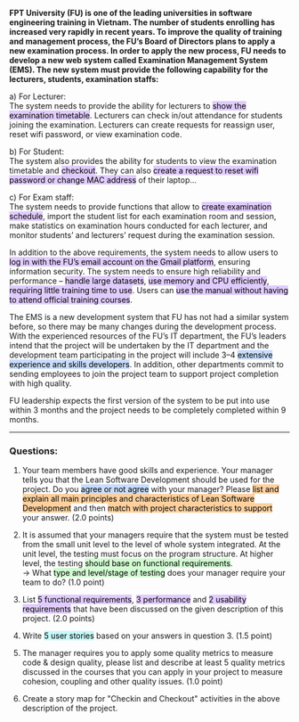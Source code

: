 **FPT University (FU) is one of the leading universities in software engineering training in Vietnam. The number of students enrolling has increased very rapidly in recent years. To improve the quality of training and management process, the FU’s Board of Directors plans to apply a new examination process. In order to apply the new process, FU needs to develop a new web system called Examination Management System (EMS). The new system must provide the following capability for the lecturers, students, examination staffs:**

a) For Lecturer:  
The system needs to provide the ability for lecturers to <mark style="background: #D2B3FFA6;">show the examination timetable</mark>. Lecturers can check in/out attendance for students joining the examination. Lecturers can create requests for reassign user, reset wifi password, or view examination code.

b) For Student:  
The system also provides the ability for students to view the examination timetable and <mark style="background: #D2B3FFA6;">checkout</mark>. They can also <mark style="background: #D2B3FFA6;">create a request to reset wifi password or change MAC address</mark> of their laptop...

c) For Exam staff:  
The system needs to provide functions that allow to <mark style="background: #D2B3FFA6;">create examination schedule</mark>, import the student list for each examination room and session, make statistics on examination hours conducted for each lecturer, and monitor students’ and lecturers’ request during the examination session.

In addition to the above requirements, the system needs to allow users to <mark style="background: #D2B3FFA6;">log in with the FU’s email account on the Gmail platform</mark>, ensuring information security. The system needs to ensure high reliability and performance – <mark style="background: #D2B3FFA6;">handle large datasets</mark>, <mark style="background: #D2B3FFA6;">use memory and CPU efficiently</mark>, <mark style="background: #D2B3FFA6;">requiring little training time to use</mark>. Users can <mark style="background: #D2B3FFA6;">use the manual without having to attend official training courses</mark>.

The EMS is a new development system that FU has not had a similar system before, so there may be many changes during the development process. With the experienced resources of the FU’s IT department, the FU’s leaders intend that the project will be undertaken by the IT department and the development team participating in the project will include 3–4 <mark style="background: #ADCCFFA6;">extensive experience and skills developers</mark>. In addition, other departments commit to sending employees to join the project team to support project completion with high quality.

FU leadership expects the first version of the system to be put into use within 3 months and the project needs to be completely completed within 9 months.

---

### Questions:

1. Your team members have good skills and experience. Your manager tells you that the Lean Software Development should be used for the project. Do you <mark style="background: #ADCCFFA6;">agree or not agree</mark> with your manager? Please <mark style="background: #FFB86CA6;">list and explain all main principles and characteristics of Lean Software Development</mark> and then <mark style="background: #FFB86CA6;">match with project characteristics to support</mark> your answer. (2.0 points)  
      
    
2. It is assumed that your managers require that the system must be tested from the small unit level to the level of whole system integrated. At the unit level, the testing must focus on the program structure. At higher level, the testing <mark style="background: #BBFABBA6;">should base on functional requirements</mark>.  
    → What <mark style="background: #BBFABBA6;">type and level/stage of testing</mark> does your manager require your team to do? (1.0 point)  
      
    
3. List <mark style="background: #D2B3FFA6;">5 functional requirements</mark>, <mark style="background: #D2B3FFA6;">3 performance</mark> and <mark style="background: #D2B3FFA6;">2 usability requirements</mark> that have been discussed on the given description of this project. (2.0 points)  
      
    
4. Write <mark style="background: #ABF7F7A6;">5 user stories</mark> based on your answers in question 3. (1.5 point)  
      
    
5. The manager requires you to apply some quality metrics to measure code & design quality, please list and describe at least 5 quality metrics discussed in the courses that you can apply in your project to measure cohesion, coupling and other quality issues. (1.0 point)  
      
    
6. Create a story map for "Checkin and Checkout" activities in the above description of the project.
